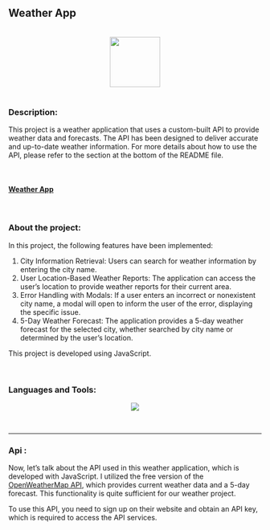 <h2 align="left">Weather App</h2>
<br>
<div  align="center">
  <img src="https://user-images.githubusercontent.com/74038190/212257454-16e3712e-945a-4ca2-b238-408ad0bf87e6.gif" width="100">
</div>
<br>
<h3 align="left">Description:</h3>
<p>
    This project is a weather application that uses a custom-built API to provide weather data and forecasts. The API has been designed to deliver accurate and up-to-date weather information. For more details about how to use the API, please refer to the section at the bottom of the README file.
</p>
<br>
<h4><a href="https://weather-app-nine-lake-21.vercel.app">Weather App</a></h4>
<br>
<h3 align="left">About the project:</h3>
<p>
In this project, the following features have been implemented:

1. City Information Retrieval: Users can search for weather information by entering the city name.
2. User Location-Based Weather Reports: The application can access the user’s location to provide weather reports for their current area.
3. Error Handling with Modals: If a user enters an incorrect or nonexistent city name, a modal will open to inform the user of the error, displaying the specific issue.
4. 5-Day Weather Forecast: The application provides a 5-day weather forecast for the selected city, whether searched by city name or determined by the user’s location.

This project is developed using JavaScript.
</p>
<br>
<h3 align="left">Languages and Tools:</h3>
<p align="center">
  <a href="https://skillicons.dev">
    <img src="https://skillicons.dev/icons?i=js,html,css,vscode" />
  </a>
</p>
<br>
<hr>
<h3 align="left">Api :</h3>
<p>
Now, let’s talk about the API used in this weather application, which is developed with JavaScript. I utilized the free version of the <a href="https://openweathermap.org/">OpenWeatherMap API</a>, which provides current weather data and a 5-day forecast. This functionality is quite sufficient for our weather project.

To use this API, you need to sign up on their website and obtain an API key, which is required to access the API services.
</p>


